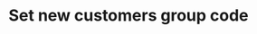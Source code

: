 ---
title: "Set new customers group code"
name: "sourcemeta_apifact_evolution"
key: "param_new_customer_group_code"
description: "Order setting: Use this group code when creating new customer"
user_friendly_description: "When syncing orders to Evolutin and Stock2Shop is creating customers, we can set the customers group code."
default: ""
values: []
tags: [sourcemeta,apifact,evolution,sage-100-evolution,sage-200-evolution]
type: "meta"
process: "orders"
headless: true
---